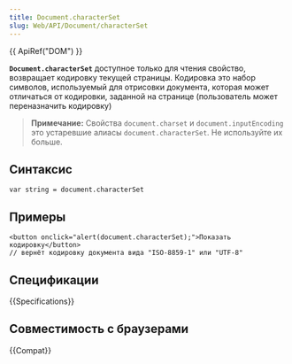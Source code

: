 ```yaml
---
title: Document.characterSet
slug: Web/API/Document/characterSet
---
```


{{ ApiRef("DOM") }}

**`Document.characterSet`** доступное только для чтения свойство, возвращает кодировку текущей страницы. Кодировка это набор символов, используемый для отрисовки документа, которая может отличаться от кодировки, заданной на странице (пользователь может переназначить кодировку)

> **Примечание:** Свойства `document.charset` и `document.inputEncoding` это устаревшие алиасы `document.characterSet`. Не используйте их больше.

## Синтаксис

```
var string = document.characterSet
```

## Примеры

```
<button onclick="alert(document.characterSet);">Показать кодировку</button>
// вернёт кодировку документа вида "ISO-8859-1" или "UTF-8"
```

## Спецификации

{{Specifications}}

## Совместимость с браузерами

{{Compat}}
